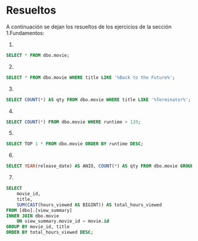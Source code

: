 # Resueltos

A continuación se dejan los resueltos de los ejercicios de la sección 1.Fundamentos:

1.
```sql
SELECT * FROM dbo.movie;
```

2.
```sql
SELECT * FROM dbo.movie WHERE title LIKE '%Back to the Future%';
```

3.
```sql
SELECT COUNT(*) AS qty FROM dbo.movie WHERE title LIKE '%Terminator%';
```

4.
```sql
SELECT COUNT(*) FROM dbo.movie WHERE runtime > 120;
```

5.
```sql
SELECT TOP 1 * FROM dbo.movie ORDER BY runtime DESC;
```

6.
```sql
SELECT YEAR(release_date) AS ANIO, COUNT(*) AS qty FROM dbo.movie GROUP BY YEAR(release_date) ORDER BY 1;
```

7.
```sql
SELECT 
    movie_id,
    title,
    SUM(CAST(hours_viewed AS BIGINT)) AS total_hours_viewed
FROM [dbo].[view_summary]
INNER JOIN dbo.movie 
    ON view_summary.movie_id = movie.id
GROUP BY movie_id, title
ORDER BY total_hours_viewed DESC;
```